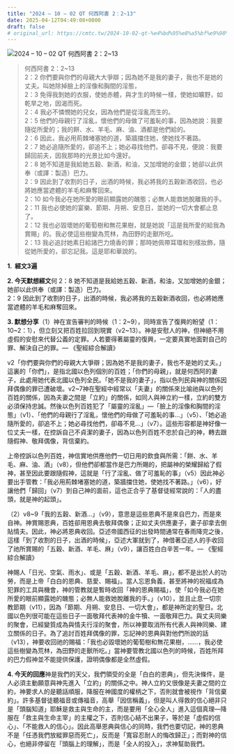 ```yaml
---
title: "2024 – 10 – 02 QT 何西阿書 2：2~13"
date: 2025-04-12T04:49:08+0800
draft: false
# original_url: https://cmtc.tw/2024-10-02-qt-%e4%bd%95%e8%a5%bf%e9%98%bf%e6%9b%b8-2%ef%bc%9a213
---
```


![2024 – 10 – 02 QT 何西阿書 2：2\~13](/images/qt.jpg  "2024 – 10 – 02 QT 何西阿書 2：2\~13")

> 何西阿書 2：2\~13  
> 2：2 你們要與你們的母親大大爭辯；因為她不是我的妻子，我也不是她的丈夫。叫她除掉臉上的淫像和胸間的淫態，  
> 2：3 免得我剝她的衣服，使她赤體，與才生的時候一樣，使她如曠野，如乾旱之地，因渴而死。  
> 2：4 我必不憐憫她的兒女，因為他們是從淫亂而生的。  
> 2：5 他們的母親行了淫亂，懷他們的母做了可羞恥的事，因為她說：我要隨從所愛的；我的餅、水、羊毛、麻、油、酒都是他們給的。  
> 2：6 因此，我必用荊棘堵塞她的道，築牆擋住她，使她找不著路。  
> 2：7 她必追隨所愛的，卻追不上；她必尋找他們，卻尋不見，便說：我要歸回前夫，因我那時的光景比如今還好。  
> 2：8 她不知道是我給她五穀、新酒，和油，又加增她的金銀；她卻以此供奉（或譯：製造）巴力。  
> 2：9 因此到了收割的日子，出酒的時候，我必將我的五穀新酒收回，也必將她應當遮體的羊毛和麻奪回來。  
> 2：10 如今我必在她所愛的眼前顯露她的醜態；必無人能救她脫離我的手。  
> 2：11 我也必使她的宴樂、節期、月朔、安息日，並她的一切大會都止息了。  
> 2：12 我也必毀壞她的葡萄樹和無花果樹，就是她說「這是我所愛的給我為賞賜」的。我必使這些樹變為荒林，為田野的走獸所吃。  
> 2：13 我必追討她素日給諸巴力燒香的罪；那時她佩帶耳環和別樣妝飾，隨從她所愛的，卻忘記我。這是耶和華說的。

**1.  經文3遍**

**2. 今天默想經文**何 2：8 她不知道是我給她五穀、新酒，和油，又加增她的金銀；她卻以此供奉（或譯：製造）巴力。  
2：9 因此到了收割的日子，出酒的時候，我必將我的五穀新酒收回，也必將她應當遮體的羊毛和麻奪回來。

**3. 默想分享**（1）神在宣告審判的時候（1：2\~9），同時宣告了復興的盼望（1：10\~2：1），但立刻又把百姓拉回到現實（v2\~13）。神是安慰人的神，但神絕不用虛假的安慰來代替公義的定罪。人若要得著屬靈的復興，一定要真實地面對自己的罪、解決自己的罪。— 《聖經綜合解讀》

v2「你們要與你們的母親大大爭辯；因為她不是我的妻子，我也不是她的丈夫。」這裏的「你們」，是指北國以色列個別的百姓；「你們的母親」，就是何西阿的妻子，此處用她代表北國以色列全民。「她不是我的妻子」，指以色列民與神的關係因拜偶像的罪已遭破壞。v2\~7神在聖經中經常以「夫妻」的關係來比喻祂與以色列百姓的關係，因為夫妻之間是「立約」的關係，如同人與神立約一樣，立約的雙方必須保持忠誠。然後以色列百姓犯了「屬靈的淫亂」—「臉上的淫像和胸間的淫態」（v1）、「他們的母親行了淫亂，懷他們的母做了可羞恥的事…」（v5）、「她必追隨所愛的，卻追不上；她必尋找他們，卻尋不見…」（v7）。這些形容都是神好像一位丈夫一樣，在控訴自己不貞潔的妻子，因為以色列百姓不忠於自己的神，轉去跟隨假神、敬拜偶像，背信棄約。

上帝控訴以色列百姓，神信實地供應他們一切日用的飲食與所需：「餅、水、羊毛、麻、油、酒」（v8），但他們卻都當作是巴力所賜的，把屬神的榮耀歸給了假神，甚至因此要跟隨假神，這就是「行了淫亂、做了可羞恥的事」（v5）因此神必要出手管教：「我必用荊棘堵塞她的道，築牆擋住她，使她找不著路。」（v6），好讓他們「歸回」（v7）到自己神的面前，這也正合乎了基督徒經常說的：「人的盡頭，就是神的起頭」。

（2）v8\~9「我的五穀、新酒…」（v9），意思是這些恩典不是來自巴力，而是來自神。神賞賜恩典，百姓卻用恩典去敬拜偶像；正如丈夫供應妻子，妻子卻拿去倒貼情夫。因此，神必將恩典收回。亞述帝國西征的出發時間通常在春雨降完之後，這樣「到了收割的日子，出酒的時候」，亞述大軍就到了，神借著亞述人的手收回了祂所賞賜的「五穀、新酒、羊毛、麻」（v9），讓百姓白白辛苦一年。— 《聖經綜合解讀》

神賜人「日光、空氣、雨水」、或是「五穀、新酒、羊毛、麻」，都不是出於人的功勞，而是上帝「白白的恩典、慈愛、賜福」。當人忘恩負義，甚至將神的祝福成為犯罪的工具與機會，神的管教就是暫時收回「神的恩典賜福」，使「如今我必在她所愛的眼前顯露她的醜態；必無人能救她脫離我的手。」（v10），並且止息一切宗教節期（v11），因為「節期、月朔、安息日、一切大會」，都是神所定的聖日。北國以色列很可能在這些日子一面敬拜代表神的金牛犢、一面敬拜巴力。與丈夫同樂的聚會，已經變質成為與情夫行淫的聚會，所以神要取消所有代表人與神同樂、建立關係的日子。為了追討百姓拜偶像的罪，忘記神的恩典與對他們所說的話（v13），神要收回祂的賜福：「我也必毀壞她的葡萄樹和無花果樹，……，我必使這些樹變為荒林，為田野的走獸所吃。」當神要管教北國以色列的時候，百姓所拜的巴力假神並不能提供保護，證明偶像都是全然虛假。

**4. 今天的回應**神是我們的天父，我們領受的全是「白白的恩典」，但先決條件，是人必須主動願意與神先進入「立約」的關係之中。神人立約又很像是夫妻之間的立約，神要求人的是聽話順服，降服在神國度的權柄之下，否則就會被視作「背信棄約」。許多基督徒聽福音或傳福音，高舉「因信稱義」，但是叫人得救的信心絕非只是「頭腦知道」耶穌是救主與生命的主，而是要用「全心全人」進入這個真理—降服在「救主與生命主宰」的主權之下，否則信心結不出果子，等於是「虛假的信心」、「不能救人的信心」。因此高舉恩典與信心的同時，我們也要切記，神的恩典不是「任憑我們放縱罪惡而死亡」，反而是「寬容忍耐人的悔改歸正」；而對神的信心，也絕非停留在「頭腦上的理解」，而是「全人的投入」，求神幫助我們。